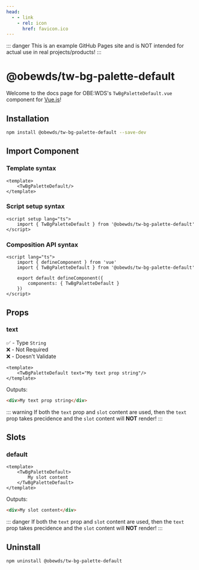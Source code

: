 ```yaml
---
head:
  - - link
    - rel: icon
      href: favicon.ico
---
```



::: danger
This is an example GitHub Pages site and is NOT intended for actual use in real projects/products!
:::


# @obewds/tw-bg-palette-default

Welcome to the docs page for OBE:WDS's `TwBgPaletteDefault.vue` component for [Vue.js](https://vuejs.org/)!




## Installation

```bash
npm install @obewds/tw-bg-palette-default --save-dev
```




## Import Component




### Template syntax

```html{2}
<template>
    <TwBgPaletteDefault/>
</template>
```




### Script setup syntax

```html{2}
<script setup lang="ts">
    import { TwBgPaletteDefault } from '@obewds/tw-bg-palette-default'
</script>
```




### Composition API syntax

```html{3,6}
<script lang="ts">
    import { defineComponent } from 'vue'
    import { TwBgPaletteDefault } from '@obewds/tw-bg-palette-default'

    export default defineComponent({
        components: { TwBgPaletteDefault }
    })
</script>
```




## Props




### text

:white_check_mark: - Type `String`  
:x: - Not Required  
:x: - Doesn't Validate


```html{2}
<template>
    <TwBgPaletteDefault text="My text prop string"/>
</template>
```

Outputs:

```html
<div>My text prop string</div>
```

::: warning
If both the `text` prop and `slot` content are used, then the `text` prop takes precidence and the `slot` content will **NOT** render!
:::




## Slots




### default

```html{2-4}
<template>
    <TwBgPaletteDefault>
        My slot content
    </TwBgPaletteDefault>
</template>
```

Outputs:

```html
<div>My slot content</div>
```

::: danger
If both the `text` prop and `slot` content are used, then the `text` prop takes precidence and the `slot` content will **NOT** render!
:::




## Uninstall

```bash
npm uninstall @obewds/tw-bg-palette-default
```



<!--
## Markdown Examples

::: tip
This is a tip
:::

::: info
This is an info box
:::

::: warning
This is a warning
:::

::: danger
This is a dangerous warning
:::

::: tip CUSTOM TITLE
This is a dangerous warning
:::

::: details
This is a details block, which does not work in Internet Explorer or old versions of Edge.
:::

::: details Click me to view the code

```js
console.log('Hello, VitePress!')
```

:::
-->
